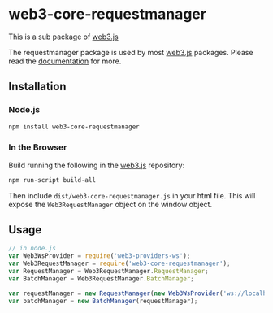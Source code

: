# web3-core-requestmanager

This is a sub package of [web3.js][repo]

The requestmanager package is used by most [web3.js][repo] packages.
Please read the [documentation][docs] for more.

## Installation

### Node.js

```bash
npm install web3-core-requestmanager
```

### In the Browser

Build running the following in the [web3.js][repo] repository:

```bash
npm run-script build-all
```

Then include `dist/web3-core-requestmanager.js` in your html file.
This will expose the `Web3RequestManager` object on the window object.


## Usage

```js
// in node.js
var Web3WsProvider = require('web3-providers-ws');
var Web3RequestManager = require('web3-core-requestmanager');
var RequestManager = Web3RequestManager.RequestManager;
var BatchManager = Web3RequestManager.BatchManager;

var requestManager = new RequestManager(new Web3WsProvider('ws://localhost:8546'));
var batchManager = new BatchManager(requestManager);
```


[docs]: http://web3js.readthedocs.io/en/1.0/
[repo]: https://github.com/ethereum/web3.js


